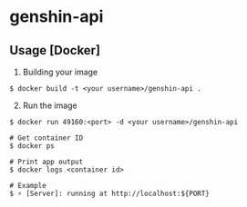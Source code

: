 # genshin-api

## Usage [Docker]

1. Building your image
```console
$ docker build -t <your username>/genshin-api .
```
2. Run the image
```console
$ docker run 49160:<port> -d <your username>/genshin-api

# Get container ID
$ docker ps

# Print app output
$ docker logs <container id>

# Example
$ ⚡️ [Server]: running at http://localhost:${PORT}
```
